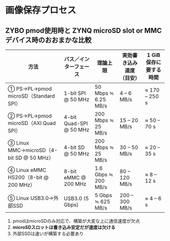 # 画像保存プロセス
## ZYBO pmod使用時と ZYNQ microSD slot or MMCデバイス時のおおまかな比較

| 方法                                            | バス／インターフェース           | 理論上限                  | 実効書き込み速度（目安） | 1 GiB 保存に要する時間      |
|-------------------------------------------------|----------------------------------|---------------------------|-------------------------|-----------------------------|
| ① PS→PL→pmod microSD（Standard SPI）            | 1-bit SPI @ 50 MHz               | 50 Mbps ≒ 6.25 MB/s       | 4 – 6 MB/s              | ≈ 170 – 250 s               |
| ② PS→PL→pmod microSD（AXI Quad SPI）            | 4-bit Quad-SPI @ 50 MHz          | 200 Mbps ≒ 25 MB/s        | 15 – 20 MB/s            | ≈ 50 – 70 s                 |
| ③ Linux MMC→microSD（4-bit SD @ 50 MHz）        | 4-bit SD @ 50 MHz                | 200 Mbps ≒ 25 MB/s        | 30 – 50 MB/s            | ≈ 20 – 35 s                 |
| ④ Linux eMMC HS200（8-bit @ 200 MHz）           | 8-bit eMMC @ 200 MHz             | 1.6 Gbps ≒ 200 MB/s       | 80 – 120 MB/s           | ≈ 8 – 12 s                  |
| ⑤ Linux USB3.0→外部SSD                         | USB3.0 (5 Gbps)                  | 5 Gbps ≒ 625 MB/s         | 200 – 300 MB/s          | ≈ 4 – 6 s                   |

1. pmodはmicroSDのみ対応で、構築が大変な上に通信速度が欠点
2. **microSDスロットは書き込み安定だが速度は欠ける**
3. 外部SSDは速いが構築する必要あり
